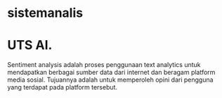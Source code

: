 # sistemanalis
# UTS AI.
Sentiment analysis adalah proses penggunaan text analytics untuk mendapatkan berbagai sumber data dari internet dan beragam platform media sosial. Tujuannya adalah untuk memperoleh opini dari pengguna yang terdapat pada platform tersebut.
